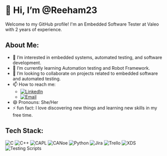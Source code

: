 # 👋 Hi, I’m @Reeham23

Welcome to my GitHub profile! I'm an Embedded Software Tester at Valeo with 2 years of experience.

## About Me:
- 👀 I’m interested in embedded systems, automated testing, and software development.
- 🌱 I’m currently learning Automation testing and Robot Framework.
- 💞️ I’m looking to collaborate on projects related to embedded software and automated testing.
- 📫 How to reach me: 
  - [![LinkedIn](https://img.shields.io/badge/LinkedIn-0077B5?style=for-the-badge&logo=linkedin&logoColor=white)](https://www.linkedin.com/in/riham-e-a2aa382b0)
  - [![Email](https://img.shields.io/badge/Email-D14836?style=for-the-badge&logo=gmail&logoColor=white)](mailto:reehameid2@gmail.com)
- 😄 Pronouns: She/Her
- ⚡ fun fact: I love discovering new things and learning new skills in my free time.

## Tech Stack:
![C](https://img.shields.io/badge/C-00599C?style=for-the-badge&logo=c&logoColor=white)
![C++](https://img.shields.io/badge/C%2B%2B-00599C?style=for-the-badge&logo=c%2B%2B&logoColor=white)
![CAPL](https://img.shields.io/badge/CAPL-00599C?style=for-the-badge&logo=c&logoColor=white)
![CANoe](https://img.shields.io/badge/CANoe-00599C?style=for-the-badge&logo=c&logoColor=white)
![Python](https://img.shields.io/badge/Python-3776AB?style=for-the-badge&logo=python&logoColor=white)
![Jira](https://img.shields.io/badge/Jira-0052CC?style=for-the-badge&logo=jira&logoColor=white)
![Trello](https://img.shields.io/badge/Trello-0052CC?style=for-the-badge&logo=trello&logoColor=white)
![XDS](https://img.shields.io/badge/XDS-00599C?style=for-the-badge&logo=c&logoColor=white)
![Testing Scripts](https://img.shields.io/badge/Testing_Scripts-00599C?style=for-the-badge&logo=c&logoColor=white)



